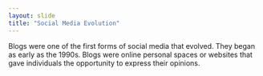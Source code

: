 ```yaml
---
layout: slide
title: "Social Media Evolution"
---
```


Blogs were one of the first forms of social media that evolved. They began as early as the 1990s. Blogs were online personal spaces or websites that gave individuals the opportunity to express their opinions. 
